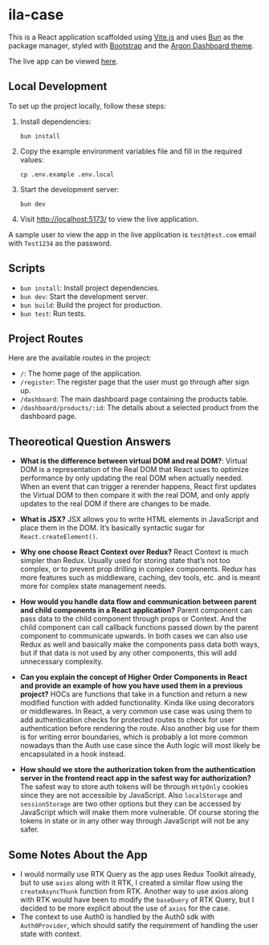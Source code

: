 # ila-case

This is a React application scaffolded using [Vite.js](https://vitejs.dev/) and uses [Bun](https://bun.sh/) as the package manager, styled with [Bootstrap](https://getbootstrap.com/) and the [Argon Dashboard theme](https://www.creative-tim.com/product/argon-dashboard).

The live app can be viewed [here](https://ila-case-one.vercel.app/).

## Local Development

To set up the project locally, follow these steps:

1. Install dependencies:

   ```shell
   bun install
   ```

2. Copy the example environment variables file and fill in the required values:

   ```shell
   cp .env.example .env.local
   ```

3. Start the development server:

   ```shell
   bun dev
   ```

4. Visit [http://localhost:5173/](http://localhost:5173/) to view the live application.

A sample user to view the app in the live application is `test@test.com` email with `Test1234` as the password.

## Scripts

- `bun install`: Install project dependencies.
- `bun dev`: Start the development server.
- `bun build`: Build the project for production.
- `bun test`: Run tests.

## Project Routes

Here are the available routes in the project:

- `/`: The home page of the application.
- `/register`: The register page that the user must go through after sign up.
- `/dashboard`: The main dashboard page containing the products table.
- `/dashboard/products/:id`: The details about a selected product from the dashboard page.

## Theoreotical Question Answers

- **What is the difference between virtual DOM and real DOM?**: Virtual DOM is a representation of the Real DOM that React uses to optimize performance by only updating the real DOM when actually needed. When an event that can trigger a rerender happens, React first updates the Virtual DOM to then compare it with the real DOM, and only apply updates to the real DOM if there are changes to be made.

- **What is JSX?** JSX allows you to write HTML elements in JavaScript and place them in the DOM. It’s basically syntactic sugar for `React.createElement()`.

- **Why one choose React Context over Redux?** React Context is much simpler than Redux. Usually used for storing state that’s not too complex, or to prevent prop drilling in complex components. Redux has more features such as middleware, caching, dev tools, etc. and is meant more for complex state management needs.

- **How would you handle data flow and communication between parent and child components in a React application?** Parent component can pass data to the child component through props or Context. And the child component can call callback functions passed down by the parent component to communicate upwards. In both cases we can also use Redux as well and basically make the components pass data both ways, but if that data is not used by any other components, this will add unnecessary complexity.

- **Can you explain the concept of Higher Order Components in React and provide an example of how you have used them in a previous project?** HOCs are functions that take in a function and return a new modified function with added functionality. Kinda like using decorators or middlewares. In React, a very common use case was using them to add authentication checks for protected routes to check for user authentication before rendering the route. Also another big use for them is for writing error boundaries, which is probably a lot more common nowadays than the Auth use case since the Auth logic will most likely be encapsulated in a hook instead.

- **How should we store the authorization token from the authentication server in the frontend react app in the safest way for authorization?** The safest way to store auth tokens will be through `HttpOnly` cookies since they are not accessible by JavaScript. Also `localStorage` and `sessionStorage` are two other options but they can be accessed by JavaScript which will make them more vulnerable. Of course storing the tokens in state or in any other way through JavaScript will not be any safer.

## Some Notes About the App

- I would normally use RTK Query as the app uses Redux Toolkit already, but to use `axios` along with it RTK, I created a similar flow using the `createAsyncThunk` function from RTK. Another way to use axios along with RTK would have been to modify the `baseQuery` of RTK Query, but I decided to be more explicit about the use of `axios` for the case.
- The context to use Auth0 is handled by the Auth0 sdk with `Auth0Provider`, which should satify the requirement of handling the user state with context.
